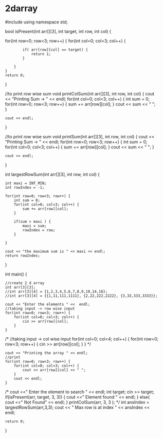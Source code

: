 # 2darray
#include<iostream> 
using namespace std; 

bool isPresent(int arr[][3], int target, int row, int col) {

  for(int row=0; row<3; row++) {
        for(int col=0; col<3; col++) {
            
            if( arr[row][col] == target) {
                return 1;
            }
            
        }
    }
    return 0;
}

//to print row wise sum
void printColSum(int arr[][3], int row, int col) {
    cout << "Printing Sum -> " << endl;
    for(int col=0; col<3; col++) {
        int sum = 0;
        for(int row=0; row<3; row++) {
            sum += arr[row][col];
        }
        cout << sum << " ";
    }

    cout << endl;
}


//to print row wise sum
void printSum(int arr[][3], int row, int col) {
    cout << "Printing Sum -> " << endl;
    for(int row=0; row<3; row++) {
        int sum = 0;
        for(int col=0; col<3; col++) {
            sum += arr[row][col];
        }
        cout << sum << " ";
    }

    cout << endl;
}

int largestRowSum(int arr[][3], int row, int col) {

    int maxi = INT_MIN;
    int rowIndex = -1;

    for(int row=0; row<3; row++) {
        int sum = 0;
        for(int col=0; col<3; col++) {
            sum += arr[row][col];
        }

        if(sum > maxi ) {
            maxi = sum;
            rowIndex = row;
        }
       
    }

    cout << "the maximum sum is " << maxi << endl;
    return rowIndex;
}

int main() {

    //create 2 d array
    int arr[3][3];
    //int arr[3][4] = {1,2,3,4,5,6,7,8,9,10,14,16};
    //int arr[3][4] = {{1,11,111,1111}, {2,22,222,2222}, {3,33,333,3333}};

    cout << "Enter the elements " <<  endl;
    //taking input -> row wise input
    for(int row=0; row<3; row++) {
        for(int col=0; col<3; col++) {
            cin >> arr[row][col];
        }
    }


/*
//taking input -> col wise input
    for(int col=0; col<4; col++) {
        for(int row=0; row<3; row++) {
            cin >> arr[row][col];
        }
    }
*/

    cout << "Printing the array " << endl;
    //print 
    for(int row=0; row<3; row++) {
        for(int col=0; col<3; col++) {
            cout << arr[row][col] << " ";
        }
        cout << endl;
    }
/*
    cout <<" Enter the element to search " << endl;
    int target;
    cin >> target;
    if(isPresent(arr, target, 3, 3)) {
        cout <<" Element found " << endl;
    }
    else{
        cout <<" Not Found" << endl;
    }
    printColSum(arr, 3, 3 );
    */
   int ansIndex = largestRowSum(arr,3,3);
   cout << " Max row is at index " << ansIndex << endl;

    return 0;
}

